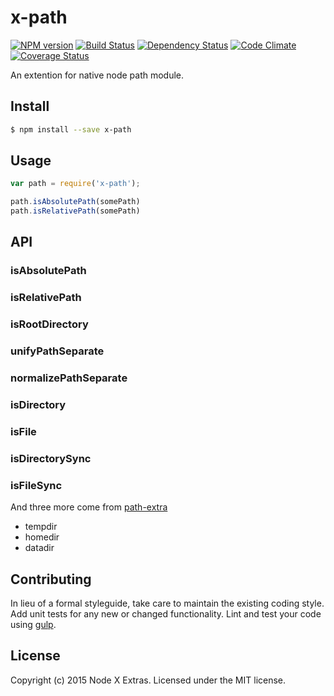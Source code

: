 # x-path 
[![NPM version][npm-image]][npm-url] [![Build Status][travis-image]][travis-url] [![Dependency Status][daviddm-url]][daviddm-image] [![Code Climate][climate-image]][climate-url] [![Coverage Status][coveralls-image]][coveralls-url]

An extention for native node path module.


## Install

```bash
$ npm install --save x-path
```


## Usage

```javascript
var path = require('x-path');

path.isAbsolutePath(somePath)
path.isRelativePath(somePath)

```

## API

### isAbsolutePath
### isRelativePath
### isRootDirectory
### unifyPathSeparate
### normalizePathSeparate
### isDirectory
### isFile
### isDirectorySync
### isFileSync


And three more come from [path-extra](https://github.com/jprichardson/node-path-extra)

* tempdir
* homedir
* datadir


## Contributing

In lieu of a formal styleguide, take care to maintain the existing coding style. Add unit tests for any new or changed functionality. Lint and test your code using [gulp](http://gulpjs.com/).


## License

Copyright (c) 2015 Node X Extras. Licensed under the MIT license.


[climate-url]: https://codeclimate.com/github/node-x-extras/x-path
[climate-image]: https://codeclimate.com/github/node-x-extras/x-path/badges/gpa.svg
[npm-url]: https://npmjs.org/package/x-path
[npm-image]: https://badge.fury.io/js/x-path.svg
[travis-url]: https://travis-ci.org/node-x-extras/x-path
[travis-image]: https://travis-ci.org/node-x-extras/x-path.svg?branch=master
[daviddm-url]: https://david-dm.org/node-x-extras/x-path.svg?theme=shields.io
[daviddm-image]: https://david-dm.org/node-x-extras/x-path
[coveralls-url]: https://coveralls.io/r/node-x-extras/x-path
[coveralls-image]: https://coveralls.io/repos/node-x-extras/x-path/badge.png
